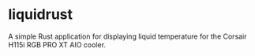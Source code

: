 # liquidrust

A simple Rust application for displaying liquid temperature for the Corsair H115i RGB PRO XT AIO cooler.
